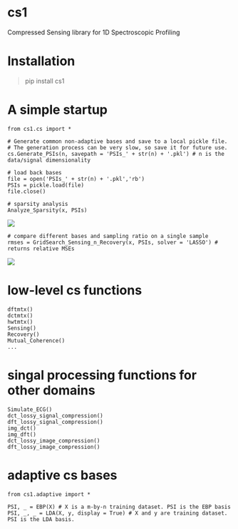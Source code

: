 # cs1

Compressed Sensing library for 1D Spectroscopic Profiling

# Installation

> pip install cs1

# A simple startup
    
    from cs1.cs import *

    # Generate common non-adaptive bases and save to a local pickle file.
    # The generation process can be very slow, so save it for future use.
    cs.Generate_PSIs(n, savepath = 'PSIs_' + str(n) + '.pkl') # n is the data/signal dimensionality

    # load back bases
    file = open('PSIs_' + str(n) + '.pkl','rb')
    PSIs = pickle.load(file)
    file.close()

    # sparsity analysis
    Analyze_Sparsity(x, PSIs)

<img src='sparsity_analysis.png'>

    # compare different bases and sampling ratio on a single sample
    rmses = GridSearch_Sensing_n_Recovery(x, PSIs, solver = 'LASSO') # returns relative MSEs

<img src='grid_search.png'>


# low-level cs functions
    
    dftmtx()
    dctmtx()
    hwtmtx()
    Sensing()
    Recovery()
    Mutual_Coherence()
    ...

# singal processing functions for other domains

    Simulate_ECG()
    dct_lossy_signal_compression()
    dft_lossy_signal_compression()
    img_dct()
    img_dft()
    dct_lossy_image_compression()
    dft_lossy_image_compression()


# adaptive cs bases

    from cs1.adaptive import *
    
    PSI, _ = EBP(X) # X is a m-by-n training dataset. PSI is the EBP basis
    PSI, _, _ = LDA(X, y, display = True) # X and y are training dataset. PSI is the LDA basis.

